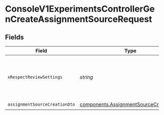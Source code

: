 # ConsoleV1ExperimentsControllerGenCreateAssignmentSourceRequest


## Fields

| Field                                                                                            | Type                                                                                             | Required                                                                                         | Description                                                                                      |
| ------------------------------------------------------------------------------------------------ | ------------------------------------------------------------------------------------------------ | ------------------------------------------------------------------------------------------------ | ------------------------------------------------------------------------------------------------ |
| `xRespectReviewSettings`                                                                         | *string*                                                                                         | :heavy_minus_sign:                                                                               | Optional header to respect review settings for mutation endpoints.                               |
| `assignmentSourceCreationDto`                                                                    | [components.AssignmentSourceCreationDto](../../models/components/assignmentsourcecreationdto.md) | :heavy_check_mark:                                                                               | N/A                                                                                              |